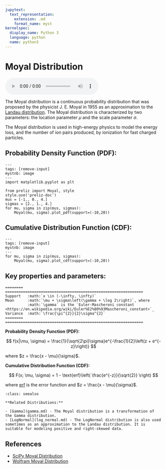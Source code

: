 ```yaml
---
jupytext:
  text_representation:
    extension: .md
    format_name: myst
kernelspec:
  display_name: Python 3
  language: python
  name: python3
---
```

# Moyal Distribution

<audio controls> <source src="../../_static/moyal.mp3" type="audio/mpeg"> This browser cannot play the pronunciation audio file for this distribution. </audio>

The Moyal distribution is a continuous probability distribution that was proposed by the physicist J. E. Moyal in 1955 as an approximation to the [Landau distribution](https://en.wikipedia.org/wiki/Landau_distribution). The Moyal distribution is characterized by two parameters: the location parameter $\mu$ and the scale parameter $\sigma$. 

The Moyal distribution is used in high-energy physics to model the energy loss, and the number of ion pairs produced, by ionization for fast charged particles.

## Probability Density Function (PDF):

```{code-cell}
---
tags: [remove-input]
mystnb: image
---
import matplotlib.pyplot as plt

from preliz import Moyal, style
style.use('preliz-doc')
mus = [-1., 0., 4.]
sigmas = [2., 1., 4.]
for mu, sigma in zip(mus, sigmas):
    Moyal(mu, sigma).plot_pdf(support=(-10,20))
```

## Cumulative Distribution Function (CDF):

```{code-cell}
---
tags: [remove-input]
mystnb: image
---
for mu, sigma in zip(mus, sigmas):
    Moyal(mu, sigma).plot_cdf(support=(-10,20))
```

## Key properties and parameters:

```{eval-rst}
========  ==============================================================
Support   :math:`x \in (-\infty, \infty)`
Mean      :math:`\mu + \sigma\left(\gamma + \log 2\right)`, where
          :math:`\gamma` is the `Euler-Mascheroni constant <https://en.wikipedia.org/wiki/Euler%E2%80%93Mascheroni_constant>`_
Variance  :math:`\frac{\pi^{2}}{2}\sigma^{2}`
========  ==============================================================
```

**Probability Density Function (PDF):**

$$
f(x|\mu, \sigma) = \frac{1}{\sqrt{2\pi}\sigma}e^{-\frac{1}{2}\left(z + e^{-z}\right)}
$$

where $z = \frac{x - \mu}{\sigma}$.

**Cumulative Distribution Function (CDF):**

$$
F(x; \mu, \sigma) = 1 - \text{erf}\left( \frac{e^{-z}}{\sqrt{2}} \right)
$$

where [erf](https://en.wikipedia.org/wiki/Error_function) is the error function and $z = \frac{x - \mu}{\sigma}$.

```{seealso}
:class: seealso

**Related Distributions:**

- [Gamma](gamma.md) - The Moyal distribution is a transformation of the Gamma distribution.
- [LogNormal](log_normal.md) - The LogNormal distribution is also used sometimes as an approximation to the Landau distribution. It is suitable for modeling positive and right-skewed data.
```

## References

- [SciPy Moyal Distribution](https://docs.scipy.org/doc/scipy/reference/generated/scipy.stats.moyal.html)
- [Wolfram Moyal Distribution](https://reference.wolfram.com/language/ref/MoyalDistribution.html)
